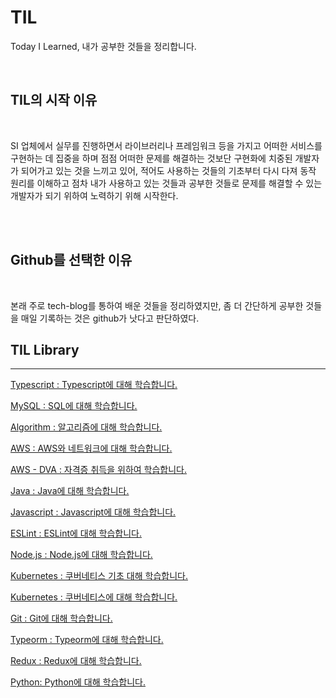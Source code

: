# TIL

Today I Learned, 내가 공부한 것들을 정리합니다.

<br />

## TIL의 시작 이유

<br />

SI 업체에서 실무를 진행하면서 라이브러리나 프레임워크 등을 가지고 어떠한 서비스를 구현하는 데 집중을 하며 점점 어떠한 문제를 해결하는 것보단 구현화에 치중된 개발자가 되어가고 있는 것을 느끼고 있어, 적어도 사용하는 것들의 기초부터 다시 다져 동작 원리를 이해하고 점차 내가 사용하고 있는 것들과 공부한 것들로 문제를 해결할 수 있는 개발자가 되기 위하여 노력하기 위해 시작한다.

<br />
<br />

## Github를 선택한 이유

<br />

본래 주로 tech-blog를 통하여 배운 것들을 정리하였지만, 좀 더 간단하게 공부한 것들을 매일 기록하는 것은 github가 낫다고 판단하였다.

## TIL Library

<hr />

[Typescript : Typescript에 대해 학습합니다.](typescript/index.md)

[MySQL : SQL에 대해 학습합니다.](mysql/index.md)

[Algorithm : 알고리즘에 대해 학습합니다.](algorithm/index.md)

[AWS : AWS와 네트워크에 대해 학습합니다.](aws/index.md)

[AWS - DVA : 자격증 취득을 위하여 학습합니다.](aws/associate-dva.md)

[Java : Java에 대해 학습합니다.](java/index.md)

[Javascript : Javascript에 대해 학습합니다.](javascript/index.md)

[ESLint : ESLint에 대해 학습합니다.](javascript/eslint.md)

[Node.js : Node.js에 대해 학습합니다.](nodejs/index.md)

[Kubernetes : 쿠버네티스 기초 대해 학습합니다.](kubernetes/easy.md)

[Kubernetes : 쿠버네티스에 대해 학습합니다.](kubernetes/index.md)

[Git : Git에 대해 학습합니다.](git/index.md)

[Typeorm : Typeorm에 대해 학습합니다.](typeorm/index.md)

[Redux : Redux에 대해 학습합니다.](redux/index.md)

[Python: Python에 대해 학습합니다.](python/index.md)
